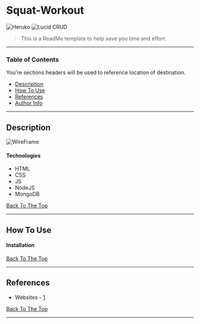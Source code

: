 # Squat-Workout

![Heruko](https://squat-workouts.herokuapp.com/squats)
![Lucid CRUD](https://lucid.app/lucidchart/af5dfe68-4b81-4f57-a4b9-b0578cbe954f/edit?invitationId=inv_fd970e4b-eebd-48fe-924e-1ef7e487cd6e#)


> This is a ReadMe template to help save you time and effort.

---

### Table of Contents
You're sections headers will be used to reference location of destination.

- [Description](#description)
- [How To Use](#how-to-use)
- [References](#references)
- [Author Info](#author-info)

---

## Description

![WireFrame](C:/Users/dee_g/GA/projects/squat-workout/public/images/wireframe_squat_workout.jpg "Optional title")


#### Technologies

- HTML
- CSS
- JS
- NodeJS
- MongoDB


[Back To The Top](#read-me-template)

---

## How To Use

#### Installation




[Back To The Top](#read-me-template)

---

## References

- Websites - [1](https://www.vectorstock.com/royalty-free-vector/girl-doing-air-squats-exercise-home-workout-vector-35548353
)


[Back To The Top](#read-me-template)

---
